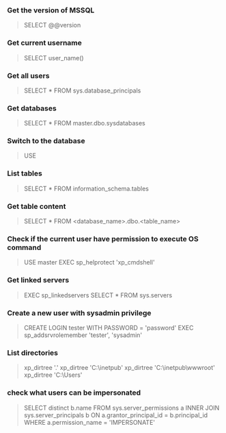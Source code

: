 ### Get the version of MSSQL
> SELECT @@version

### Get current username
> SELECT user_name()

### Get all users
> SELECT * FROM sys.database_principals

### Get databases
> SELECT * FROM master.dbo.sysdatabases

### Switch to the database
> USE <database>

### List tables
> SELECT * FROM information_schema.tables

### Get table content
> SELECT * FROM <database_name>.dbo.<table_name>


### Check if the current user have permission to execute OS command
> USE master
> EXEC sp_helprotect 'xp_cmdshell'

### Get linked servers
> EXEC sp_linkedservers
> SELECT * FROM sys.servers

### Create a new user with sysadmin privilege
> CREATE LOGIN tester WITH PASSWORD = 'password'
> EXEC sp_addsrvrolemember 'tester', 'sysadmin'

### List directories
> xp_dirtree '.\'
> xp_dirtree 'C:\inetpub\'
> xp_dirtree 'C:\inetpub\wwwroot\'
> xp_dirtree 'C:\Users\'

### check what users can be impersonated
> SELECT distinct b.name FROM sys.server_permissions a INNER JOIN sys.server_principals b ON a.grantor_principal_id = b.principal_id WHERE a.permission_name = 'IMPERSONATE'
